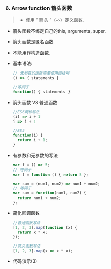 ### 6.  Arrow function 箭头函数

> * 使用 “ 箭头 ”（`=>`）定义函数.
*  箭头函数不绑定自己的this, arguments, super.
* 箭头函数是匿名函数.
* 不能用作构造函数.


* 基本语法: 

  ```JavaScript
  // 无参数的函数需要使用圆括号
  () => { statements }

  //等同于
  function() { statements }
  ```



* 箭头函数 VS 普通函数

  ```JavaScript
  //ES6两种写法
  (i) => i + 1
  i => i + 1

  //ES5
  function(i) {
    return i + 1;
  }
  ```

* 有参数和无参数的写法

  ```JavaScript
  var f = () => 5;
  // 等同于
  var f = function () { return 5 };

  var sum = (num1, num2) => num1 + num2;
  // 等同于
  var sum = function(num1, num2) {
    return num1 + num2;
  };
  ```

* 简化回调函数

  ```JavaScript
  //普通函数写法
  [1, 2, 3].map(function (x) {
    return x * x;
  });

  //箭头函数写法
  [1, 2, 3].map(x => x * x);
  ```

* 代码演示(3)